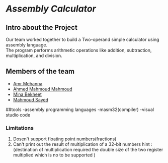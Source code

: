 # *Assembly Calculator*

## Intro about the Project
Our team worked together to build a Two-operand simple calculator using assembly language. <br/>
The program performs arithmetic operations like addition, subtraction, multiplication, and division.


## Members of the team 

- [Amr Mehanna](https://github.com/Amrmehanna)
- [Ahmed Mahmoud Mahmoud ](https://github.com/AhmedMahmoud125)
- [Mina Bekheet](https://github.com/MinaBekheet)
- [Mahmoud Sayed](https://github.com/MahmoudSayed77)

##tools
-assembly programming languages
-masm32(compiler)
-visual studio code 
### Limitations

  1. Dosen't support floating point numbers(fractions)
  2. Can't print out the result of multiplication of a 32-bit numbers 
  hint :(destination of multiplication required the double size of the two register multiplied which is no to be supported )
